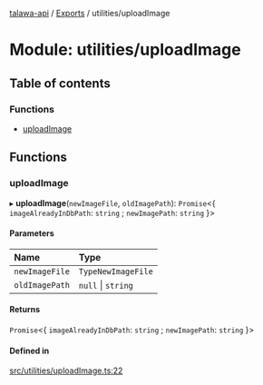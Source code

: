 [talawa-api](../README.md) / [Exports](../modules.md) / utilities/uploadImage

# Module: utilities/uploadImage

## Table of contents

### Functions

- [uploadImage](utilities_uploadImage.md#uploadimage)

## Functions

### uploadImage

▸ **uploadImage**(`newImageFile`, `oldImagePath`): `Promise`\<\{ `imageAlreadyInDbPath`: `string` ; `newImagePath`: `string`  \}\>

#### Parameters

| Name | Type |
| :------ | :------ |
| `newImageFile` | `TypeNewImageFile` |
| `oldImagePath` | ``null`` \| `string` |

#### Returns

`Promise`\<\{ `imageAlreadyInDbPath`: `string` ; `newImagePath`: `string`  \}\>

#### Defined in

[src/utilities/uploadImage.ts:22](https://github.com/PalisadoesFoundation/talawa-api/blob/e66e731/src/utilities/uploadImage.ts#L22)
